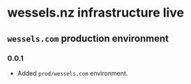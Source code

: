 # wessels.nz infrastructure live

## `wessels.com` production environment

### 0.0.1

- Added `prod/wessels.com` environment.

